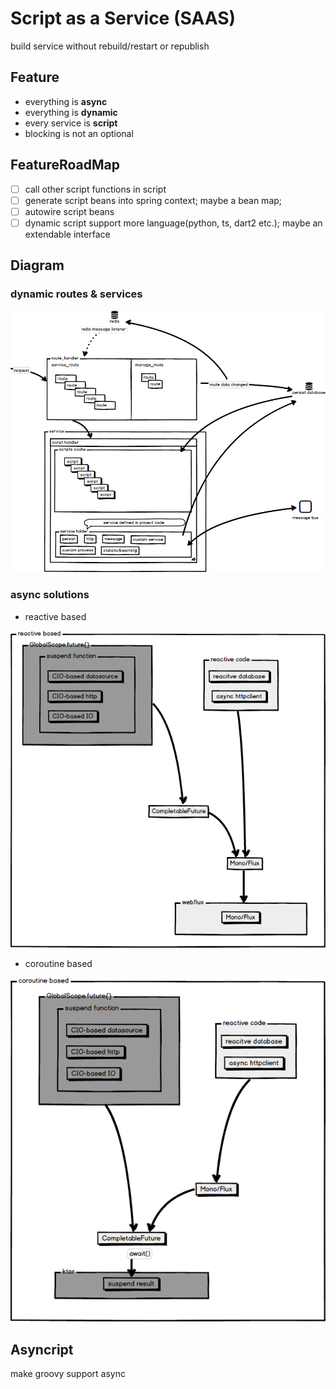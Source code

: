 # Script as a Service (SAAS)

build service without rebuild/restart or republish

## Feature

* everything is __async__
* everything is __dynamic__
* every service is __script__
* blocking is not an optional

## FeatureRoadMap
* [ ] call other script functions in script  
* [ ] generate script beans into spring context; maybe a bean map;  
* [ ] autowire script beans   
* [ ] dynamic script support more language(python, ts, dart2 etc.); maybe an extendable interface  

## Diagram

### dynamic routes & services
![structure diagram](asset/script_as_service.png)

### async solutions
* reactive based

![reactive-based-async](asset/reactive-based-async.png)

* coroutine based

![reactive-based-async](asset/coroutine-based-async.png)

## Asyncript
make groovy support async